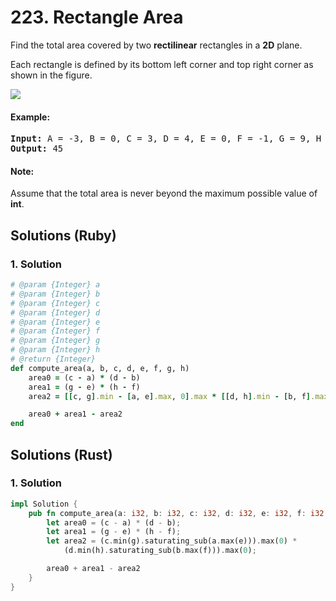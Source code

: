 # 223. Rectangle Area
Find the total area covered by two **rectilinear** rectangles in a **2D** plane.

Each rectangle is defined by its bottom left corner and top right corner as shown in the figure.

![](https://assets.leetcode.com/uploads/2018/10/22/rectangle_area.png)

#### Example:
<pre>
<strong>Input:</strong> A = -3, B = 0, C = 3, D = 4, E = 0, F = -1, G = 9, H = 2
<strong>Output:</strong> 45
</pre>

#### Note:
Assume that the total area is never beyond the maximum possible value of **int**.

## Solutions (Ruby)

### 1. Solution
```Ruby
# @param {Integer} a
# @param {Integer} b
# @param {Integer} c
# @param {Integer} d
# @param {Integer} e
# @param {Integer} f
# @param {Integer} g
# @param {Integer} h
# @return {Integer}
def compute_area(a, b, c, d, e, f, g, h)
    area0 = (c - a) * (d - b)
    area1 = (g - e) * (h - f)
    area2 = [[c, g].min - [a, e].max, 0].max * [[d, h].min - [b, f].max, 0].max

    area0 + area1 - area2
end
```

## Solutions (Rust)

### 1. Solution
```Rust
impl Solution {
    pub fn compute_area(a: i32, b: i32, c: i32, d: i32, e: i32, f: i32, g: i32, h: i32) -> i32 {
        let area0 = (c - a) * (d - b);
        let area1 = (g - e) * (h - f);
        let area2 = (c.min(g).saturating_sub(a.max(e))).max(0) *
            (d.min(h).saturating_sub(b.max(f))).max(0);

        area0 + area1 - area2
    }
}
```
